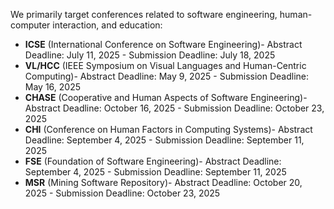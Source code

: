 We primarily target conferences related to software engineering, human-computer interaction, and education:

- **ICSE** (International Conference on Software Engineering)- Abstract Deadline: July 11, 2025 - Submission Deadline: July 18, 2025
- **VL/HCC** (IEEE Symposium on Visual Languages and Human-Centric Computing)- Abstract Deadline: May 9, 2025 - Submission Deadline: May 16, 2025
- **CHASE** (Cooperative and Human Aspects of Software Engineering)- Abstract Deadline: October 16, 2025 - Submission Deadline: October 23, 2025
- **CHI** (Conference on Human Factors in Computing Systems)- Abstract Deadline: September 4, 2025 - Submission Deadline: September 11, 2025
- **FSE** (Foundation of Software Engineering)- Abstract Deadline: September 4, 2025 - Submission Deadline: September 11, 2025
- **MSR** (Mining Software Repository)- Abstract Deadline: October 20, 2025 - Submission Deadline: October 23, 2025
